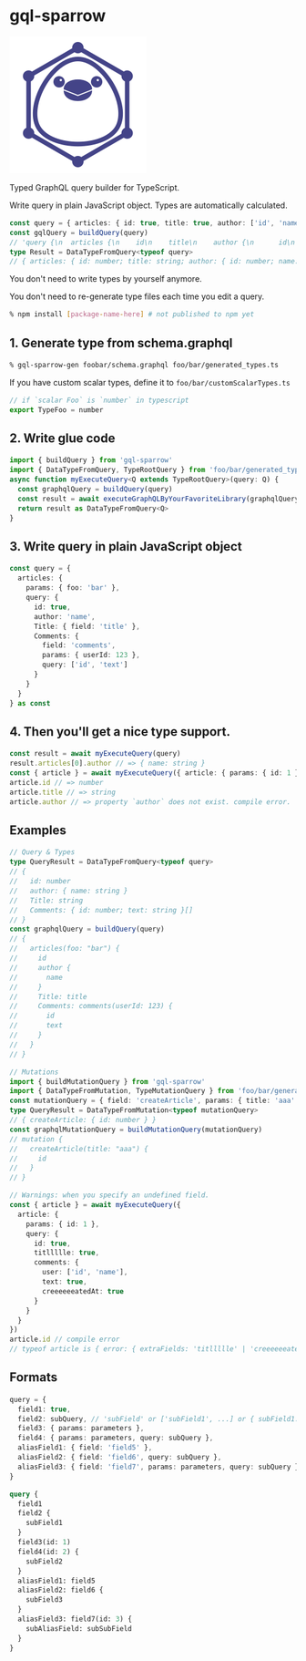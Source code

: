# gql-sparrow
![logo](logo.svg)

Typed GraphQL query builder for TypeScript.

Write query in plain JavaScript object. Types are automatically calculated.

```ts
const query = { articles: { id: true, title: true, author: ['id', 'name'] } } as const
const gqlQuery = buildQuery(query)
// 'query {\n  articles {\n    id\n    title\n    author {\n      id\n      name\n    }\n  }\n}'
type Result = DataTypeFromQuery<typeof query>
// { articles: { id: number; title: string; author: { id: number; name: string } }[] }
```

You don't need to write types by yourself anymore.

You don't need to re-generate type files each time you edit a query.

```sh
% npm install [package-name-here] # not published to npm yet
```

## 1. Generate type from schema.graphql

```sh
% gql-sparrow-gen foobar/schema.graphql foo/bar/generated_types.ts
```

If you have custom scalar types, define it to `foo/bar/customScalarTypes.ts`
```ts
// if `scalar Foo` is `number` in typescript
export TypeFoo = number
```

## 2. Write glue code
```ts
import { buildQuery } from 'gql-sparrow'
import { DataTypeFromQuery, TypeRootQuery } from 'foo/bar/generated_types'
async function myExecuteQuery<Q extends TypeRootQuery>(query: Q) {
  const graphqlQuery = buildQuery(query)
  const result = await executeGraphQLByYourFavoriteLibrary(graphqlQuery)
  return result as DataTypeFromQuery<Q>
}
```

## 3. Write query in plain JavaScript object
```ts
const query = {
  articles: {
    params: { foo: 'bar' },
    query: {
      id: true,
      author: 'name',
      Title: { field: 'title' },
      Comments: {
        field: 'comments',
        params: { userId: 123 },
        query: ['id', 'text']
      }
    }
  }
} as const
```

## 4. Then you'll get a nice type support.
```ts
const result = await myExecuteQuery(query)
result.articles[0].author // => { name: string }
const { article } = await myExecuteQuery({ article: { params: { id: 1 }, query: ['id', 'title'] } })
article.id // => number
article.title // => string
article.author // => property `author` does not exist. compile error.
```

## Examples
```ts
// Query & Types
type QueryResult = DataTypeFromQuery<typeof query>
// {
//   id: number
//   author: { name: string }
//   Title: string
//   Comments: { id: number; text: string }[]
// }
const graphqlQuery = buildQuery(query)
// {
//   articles(foo: "bar") {
//     id
//     author {
//       name
//     }
//     Title: title
//     Comments: comments(userId: 123) {
//       id
//       text
//     }
//   }
// }
```

```ts
// Mutations
import { buildMutationQuery } from 'gql-sparrow'
import { DataTypeFromMutation, TypeMutationQuery } from 'foo/bar/generated_types'
const mutationQuery = { field: 'createArticle', params: { title: 'aaa' }, query: ['id'] }
type QueryResult = DataTypeFromMutation<typeof mutationQuery>
// { createArticle: { id: number } }
const graphqlMutationQuery = buildMutationQuery(mutationQuery)
// mutation {
//   createArticle(title: "aaa") {
//     id
//   }
// }
```

```ts
// Warnings: when you specify an undefined field.
const { article } = await myExecuteQuery({
  article: {
    params: { id: 1 },
    query: {
      id: true,
      titllllle: true,
      comments: {
        user: ['id', 'name'],
        text: true,
        creeeeeeatedAt: true
      }
    }
  }
})
article.id // compile error
// typeof article is { error: { extraFields: 'titllllle' | 'creeeeeeatedAt' } }
```

## Formats
```ts
query = {
  field1: true,
  field2: subQuery, // 'subField' or ['subField1', ...] or { subField1: subSubQuery, ... }
  field3: { params: parameters },
  field4: { params: parameters, query: subQuery },
  aliasField1: { field: 'field5' },
  aliasField2: { field: 'field6', query: subQuery },
  aliasField3: { field: 'field7', params: parameters, query: subQuery }
}
```

```graphql
query {
  field1
  field2 {
    subField1
  }
  field3(id: 1)
  field4(id: 2) {
    subField2
  }
  aliasField1: field5
  aliasField2: field6 {
    subField3
  }
  aliasField3: field7(id: 3) {
    subAliasField: subSubField
  }
}
```
